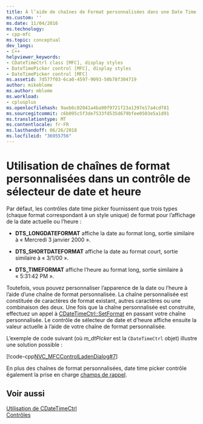 ```yaml
---
title: À l’aide de chaînes de Format personnalisées dans une Date Time Picker contrôle | Documents Microsoft
ms.custom: ''
ms.date: 11/04/2016
ms.technology:
- cpp-mfc
ms.topic: conceptual
dev_langs:
- C++
helpviewer_keywords:
- CDateTimeCtrl class [MFC], display styles
- DateTimePicker control [MFC], display styles
- DateTimePicker control [MFC]
ms.assetid: 7d577f03-6ca0-4597-9093-50b78f304719
author: mikeblome
ms.author: mblome
ms.workload:
- cplusplus
ms.openlocfilehash: 9aeb6c02041a4ba90f9721f23a1397e17a4cdf81
ms.sourcegitcommit: c6b095c5f3de7533fd535d679bfee0503e5a1d91
ms.translationtype: MT
ms.contentlocale: fr-FR
ms.lasthandoff: 06/26/2018
ms.locfileid: "36955756"
---
```

# <a name="using-custom-format-strings-in-a-date-and-time-picker-control"></a>Utilisation de chaînes de format personnalisées dans un contrôle de sélecteur de date et heure
Par défaut, les contrôles date time picker fournissent que trois types (chaque format correspondant à un style unique) de format pour l’affichage de la date actuelle ou l’heure :  
  
-   **DTS_LONGDATEFORMAT** affiche la date au format long, sortie similaire à « Mercredi 3 janvier 2000 ».  
  
-   **DTS_SHORTDATEFORMAT** affiche la date au format court, sortie similaire à « 3/1/00 ».  
  
-   **DTS_TIMEFORMAT** affiche l’heure au format long, sortie similaire à « 5:31:42 PM ».  
  
 Toutefois, vous pouvez personnaliser l’apparence de la date ou l’heure à l’aide d’une chaîne de format personnalisée. La chaîne personnalisée est constituée de caractères de format existant, autres caractères ou une combinaison des deux. Une fois que la chaîne personnalisée est construite, effectuez un appel à [CDateTimeCtrl::SetFormat](../mfc/reference/cdatetimectrl-class.md#setformat) en passant votre chaîne personnalisée. Le contrôle de sélecteur de date et d’heure affiche ensuite la valeur actuelle à l’aide de votre chaîne de format personnalisée.  
  
 L’exemple de code suivant (où *m_dtPicker* est la `CDateTimeCtrl` objet) illustre une solution possible :  
  
 [!code-cpp[NVC_MFCControlLadenDialog#7](../mfc/codesnippet/cpp/using-custom-format-strings-in-a-date-and-time-picker-control_1.cpp)]  
  
 En plus des chaînes de format personnalisées, date time picker contrôle également la prise en charge [champs de rappel](../mfc/using-callback-fields-in-a-date-and-time-picker-control.md).  
  
## <a name="see-also"></a>Voir aussi  
 [Utilisation de CDateTimeCtrl](../mfc/using-cdatetimectrl.md)   
 [Contrôles](../mfc/controls-mfc.md)

